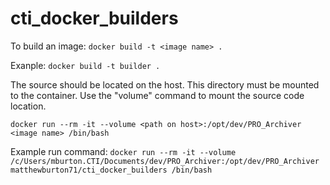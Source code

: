 # cti_docker_builders

To build an image: `docker build -t <image name> .`

Exanple:
`docker build -t builder .`

The source should be located on the host. This directory must be mounted to the container.
Use the "volume" command to mount the source code location.

`docker run --rm -it --volume <path on host>:/opt/dev/PRO_Archiver <image name> /bin/bash`

Example run command:
`docker run --rm -it --volume /c/Users/mburton.CTI/Documents/dev/PRO_Archiver:/opt/dev/PRO_Archiver matthewburton71/cti_docker_builders /bin/bash`
